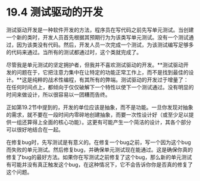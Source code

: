 # 19.4 测试驱动的开发

测试驱动开发是一种软件开发的方法，程序员在写代码之前先写单元测试。当创建一个新的类时，开发人员首先根据其预期行为为该类写单元测试。没有一个测试通过，因为该类没有代码。然后，开发人员一次完成一个测试，为该测试编写足够多的代码来通过。当所有的测试都通过时，这个类就完成了。

尽管我是单元测试的坚定拥护者，但我并不喜欢测试驱动的开发。**测试驱动开发的问题在于，它把注意力集中在让特定的功能正常工作上，而不是找到最佳的设计。**这是纯粹的战术性编程，有其所有的弊端。测试驱动的开发过于增量了：在任何时间点上，都倾向于仅仅破解下一个特性以使下一个测试通过。没有明显的时间来做设计，所以很容易以一团糟而告终。

正如第19.2节中提到的，开发的单位应该是抽象，而不是功能。一旦你发现对抽象的需求，就不要在一段时间内零碎地创建抽象，而要一次性设计好（或至少足以提供一组还算得上全面的核心功能）。这更有可能产生一个简洁的设计，其各个部分可以很好地结合在一起。

在修复bug时，先写测试是有意义的。在修复一个bug之前，写一个因为这个bug而失败的单元测试。然后修复bug，并确保单元测试现在能通过。这是确保你真的修复了bug的最好方法。如果你在写测试之前修复了这个bug，那么新的单元测试有可能并没有真正触发这个bug，在这种情况下，它不会告诉你你是否真的修复了这个问题。
